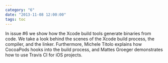 ```yaml
---
category: "6"
date: "2013-11-08 12:00:00"
tags: toc
---
```


In issue #6 we show how the Xcode build tools generate binaries from code. We take a look behind the scenes of the Xcode build process, the compiler, and the linker. Furthermore, Michele Titolo explains how CocoaPods hooks into the build process, and Mattes Groeger demonstrates how to use Travis CI for iOS projects.
